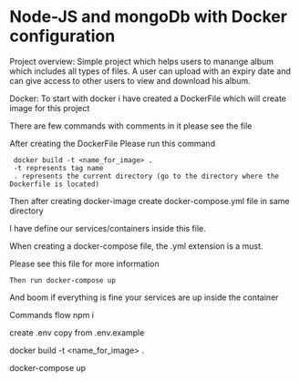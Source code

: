 # Node-JS and mongoDb with Docker configuration
Project overview: 
    Simple project which helps users to manange album which includes all types of files.
    A user can upload with an expiry date and can give access to other users to view and download his album.
    
    
    
    
Docker:
To start with docker i have created a DockerFile which will create image for this project

There are few commands with comments in it please see the file 

After creating the DockerFile Please run this command

     docker build -t <name_for_image> .
     -t represents tag name
     . represents the current directory (go to the directory where the Dockerfile is located)
     
Then after creating docker-image create docker-compose.yml file in same directory

I have define our services/containers inside this file. 

When creating a docker-compose file, the .yml extension is a must.

Please see this file for more information

    Then run docker-compose up
And boom if everything is fine your services are up inside the container




Commands flow
npm i 

create .env copy from .env.example

docker build -t <name_for_image> .

docker-compose up
